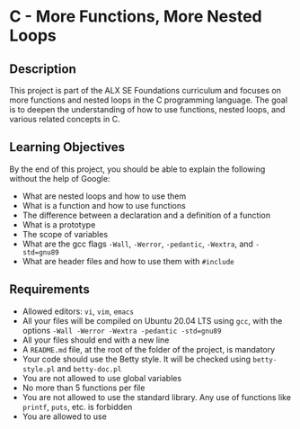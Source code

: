 # C - More Functions, More Nested Loops

## Description
This project is part of the ALX SE Foundations curriculum and focuses on more functions and nested loops in the C programming language. The goal is to deepen the understanding of how to use functions, nested loops, and various related concepts in C.

## Learning Objectives
By the end of this project, you should be able to explain the following without the help of Google:
- What are nested loops and how to use them
- What is a function and how to use functions
- The difference between a declaration and a definition of a function
- What is a prototype
- The scope of variables
- What are the gcc flags `-Wall`, `-Werror`, `-pedantic`, `-Wextra`, and `-std=gnu89`
- What are header files and how to use them with `#include`

## Requirements
- Allowed editors: `vi`, `vim`, `emacs`
- All your files will be compiled on Ubuntu 20.04 LTS using `gcc`, with the options `-Wall -Werror -Wextra -pedantic -std=gnu89`
- All your files should end with a new line
- A `README.md` file, at the root of the folder of the project, is mandatory
- Your code should use the Betty style. It will be checked using `betty-style.pl` and `betty-doc.pl`
- You are not allowed to use global variables
- No more than 5 functions per file
- You are not allowed to use the standard library. Any use of functions like `printf`, `puts`, etc. is forbidden
- You are allowed to use

